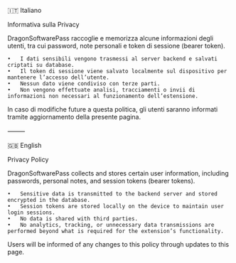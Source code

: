 🇮🇹 Italiano

Informativa sulla Privacy

DragonSoftwarePass raccoglie e memorizza alcune informazioni degli utenti, tra cui password, note personali e token di sessione (bearer token).

	•	I dati sensibili vengono trasmessi al server backend e salvati criptati su database.
	•	Il token di sessione viene salvato localmente sul dispositivo per mantenere l’accesso dell’utente.
	•	Nessun dato viene condiviso con terze parti.
	•	Non vengono effettuate analisi, tracciamenti o invii di informazioni non necessari al funzionamento dell’estensione.

In caso di modifiche future a questa politica, gli utenti saranno informati tramite aggiornamento della presente pagina.

⸻

🇬🇧 English

Privacy Policy

DragonSoftwarePass collects and stores certain user information, including passwords, personal notes, and session tokens (bearer tokens).

	•	Sensitive data is transmitted to the backend server and stored encrypted in the database.
	•	Session tokens are stored locally on the device to maintain user login sessions.
	•	No data is shared with third parties.
	•	No analytics, tracking, or unnecessary data transmissions are performed beyond what is required for the extension’s functionality.

Users will be informed of any changes to this policy through updates to this page.
